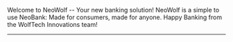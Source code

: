 Welcome to NeoWolf -- Your new banking solution!
NeoWolf is a simple to use NeoBank: Made for consumers, made for anyone.
Happy Banking from the WolfTech Innovations team!
_________________________________________________